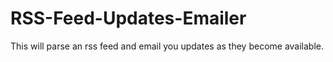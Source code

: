 # RSS-Feed-Updates-Emailer
This will parse an rss feed and email you updates as they become available.
